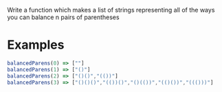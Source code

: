 Write a function which makes a list of strings representing all of the ways you can balance n pairs of parentheses

# Examples
```javascript
balancedParens(0) => [""]
balancedParens(1) => ["()"]
balancedParens(2) => ["()()","(())"]
balancedParens(3) => ["()()()","(())()","()(())","(()())","((()))"]

